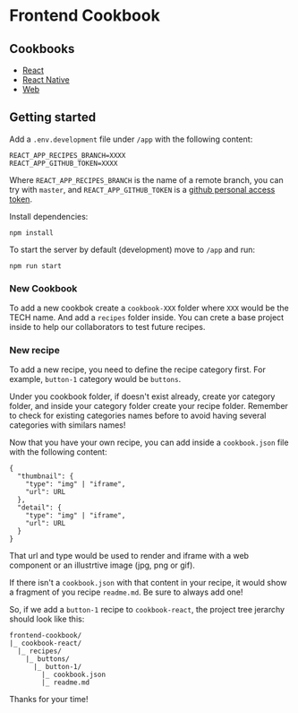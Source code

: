 # Frontend Cookbook

## Cookbooks

* [React](/cookbook-react)
* [React Native](/cookbook-react-native)
* [Web](/cookbook-web)

## Getting started

Add a `.env.development` file under `/app` with the following content:

```
REACT_APP_RECIPES_BRANCH=XXXX
REACT_APP_GITHUB_TOKEN=XXXX
```

Where `REACT_APP_RECIPES_BRANCH` is the name of a remote branch, you can try with `master`, and `REACT_APP_GITHUB_TOKEN` is a [github personal access token](https://help.github.com/en/github/authenticating-to-github/creating-a-personal-access-token-for-the-command-line).

Install dependencies:

`npm install`

To start the server by default (development) move to `/app` and run:

`npm run start`

### New Cookbook

To add a new cookbok create a `cookbook-XXX` folder where `XXX` would be the TECH name. And add a `recipes` folder inside. You can crete a base project inside to help our collaborators to test future recipes.

### New recipe

To add a new recipe, you need to define the recipe category first. For example, `button-1` category would be `buttons`.

Under you cookbook folder, if doesn't exist already, create yor category folder, and inside your category folder create your recipe folder. Remember to check for existing categories names before to avoid having several categories with similars names!

Now that you have your own recipe, you can add inside a `cookbook.json` file with the following content:

```
{
  "thumbnail": {
    "type": "img" | "iframe",
    "url": URL
  },
  "detail": {
    "type": "img" | "iframe",
    "url": URL
  }
}
```

That url and type would be used to render and iframe with a web component or an illustrtive image (jpg, png or gif).

If there isn't a `cookbook.json` with that content in your recipe, it would show a fragment of you recipe `readme.md`. Be sure to always add one!

So, if we add a `button-1` recipe to `cookbook-react`, the project tree jerarchy should look like this:

```
frontend-cookbook/
|_ cookbook-react/
  |_ recipes/
    |_ buttons/
      |_ button-1/
        |_ cookbook.json
        |_ readme.md
```

Thanks for your time!
